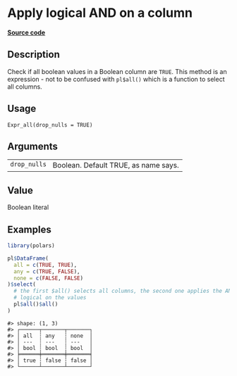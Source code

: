 

# Apply logical AND on a column

[**Source code**](https://github.com/pola-rs/r-polars/tree/main/R/expr__expr.R#L634)

## Description

Check if all boolean values in a Boolean column are <code>TRUE</code>.
This method is an expression - not to be confused with
<code>pl$all()</code> which is a function to select all columns.

## Usage

<pre><code class='language-R'>Expr_all(drop_nulls = TRUE)
</code></pre>

## Arguments

<table>
<tr>
<td style="white-space: nowrap; font-family: monospace; vertical-align: top">
<code id="Expr_all_:_drop_nulls">drop_nulls</code>
</td>
<td>
Boolean. Default TRUE, as name says.
</td>
</tr>
</table>

## Value

Boolean literal

## Examples

``` r
library(polars)

pl$DataFrame(
  all = c(TRUE, TRUE),
  any = c(TRUE, FALSE),
  none = c(FALSE, FALSE)
)$select(
  # the first $all() selects all columns, the second one applies the AND
  # logical on the values
  pl$all()$all()
)
```

    #> shape: (1, 3)
    #> ┌──────┬───────┬───────┐
    #> │ all  ┆ any   ┆ none  │
    #> │ ---  ┆ ---   ┆ ---   │
    #> │ bool ┆ bool  ┆ bool  │
    #> ╞══════╪═══════╪═══════╡
    #> │ true ┆ false ┆ false │
    #> └──────┴───────┴───────┘
